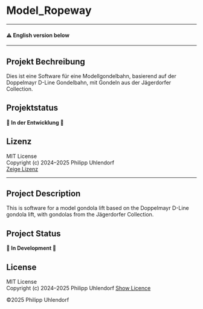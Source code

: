 # Model_Ropeway

---

#### :warning: English version below

---

## Projekt Bechreibung

Dies ist eine Software für eine Modellgondelbahn, basierend auf der Doppelmayr D-Line Gondelbahn, mit Gondeln aus der Jägerdorfer Collection.

## Projektstatus

**🔧 In der Entwicklung 🔧**

## Lizenz
MIT License  
Copyright (c) 2024–2025 Philipp Uhlendorf   
[Zeige Lizenz](https://github.com/PU-OL/Model_Ropeway/blob/main/LICENSE)

---

## Project Description  

This is software for a model gondola lift based on the Doppelmayr D-Line gondola lift, with gondolas from the Jägerdorfer Collection.


## Project Status 

**🔧 In Development 🔧**  


## License 

MIT License  
Copyright (c) 2024–2025 Philipp Uhlendorf
[Show Licence](https://github.com/PU-OL/Model_Ropeway/blob/main/LICENSE)

   ©2025 Philipp Uhlendorf
